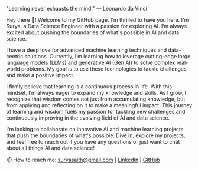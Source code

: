 "Learning never exhausts the mind." — Leonardo da Vinci

Hey there 👋! Welcome to my GitHub page. I'm thrilled to have you here. I'm Surya, a Data Science Engineer with a passion for exploring AI. I’m always excited about pushing the boundaries of what's possible in AI and data science.

I have a deep love for advanced machine learning techniques and data-centric solutions. Currently, I’m learning how to leverage cutting-edge large language models (LLMs) and generative AI (Gen AI) to solve complex real-world problems. My goal is to use these technologies to tackle challenges and make a positive impact.

I firmly believe that learning is a continuous process in life. With this mindset, I’m always eager to expand my knowledge and skills. As I grow, I recognize that wisdom comes not just from accumulating knowledge, but from applying and reflecting on it to make a meaningful impact. This journey of learning and wisdom fuels my passion for tackling new challenges and continuously improving in the evolving field of AI and data science.

I'm looking to collaborate on innovative AI and machine learning projects that push the boundaries of what's possible. Dive in, explore my projects, and feel free to reach out if you have any questions or just want to chat about all things AI and data science!

📫 How to reach me: [suryasaith@gmail.com](mailto:suryasaith@gmail.com) | [LinkedIn](https://www.linkedin.com/in/suryasaithana/) | [GitHub](https://github.com/myaijournal)

